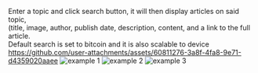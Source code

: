Enter a topic and click search button, it will then display articles on said topic,  
(title, image, author, publish date, description, content, and a link to the full article.  
Default search is set to bitcoin and it is also scalable to device  
https://github.com/user-attachments/assets/60811276-3a8f-4fa8-9e71-d4359020aaee
![example 1](https://github.com/user-attachments/assets/57459df3-785e-4f53-8d01-e5521beec177)
![example 2](https://github.com/user-attachments/assets/dd6bc592-e793-4032-b3a4-54bbdd26ddfd)
![example 3](https://github.com/user-attachments/assets/1678e11b-b2fe-4318-8431-1a94f54524dc)

